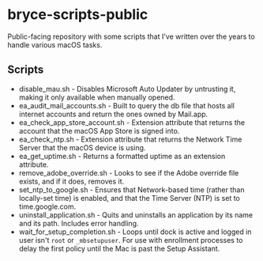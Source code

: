 # bryce-scripts-public
Public-facing repository with some scripts that I've written over the years to handle various macOS tasks.

## Scripts
* disable_mau.sh - Disables Microsoft Auto Updater by untrusting it, making it only available when manually opened.
* ea_audit_mail_accounts.sh - Built to query the db file that hosts all internet accounts and return the ones owned by Mail.app.
* ea_check_app_store_account.sh - Extension attribute that returns the account that the macOS App Store is signed into.
* ea_check_ntp.sh - Extension attribute that returns the Network Time Server that the macOS device is using.
* ea_get_uptime.sh - Returns a formatted uptime as an extension attribute.
* remove_adobe_override.sh - Looks to see if the Adobe override file exists, and if it does, removes it.
* set_ntp_to_google.sh - Ensures that Network-based time (rather than locally-set time) is enabled, and that the Time Server (NTP) is set to time.google.com.
* uninstall_application.sh - Quits and uninstalls an application by its name and its path. Includes error handling.
* wait_for_setup_completion.sh - Loops until dock is active and logged in user isn't `root` or `_mbsetupuser`. For use with enrollment processes to delay the first policy until the Mac is past the Setup Assistant.